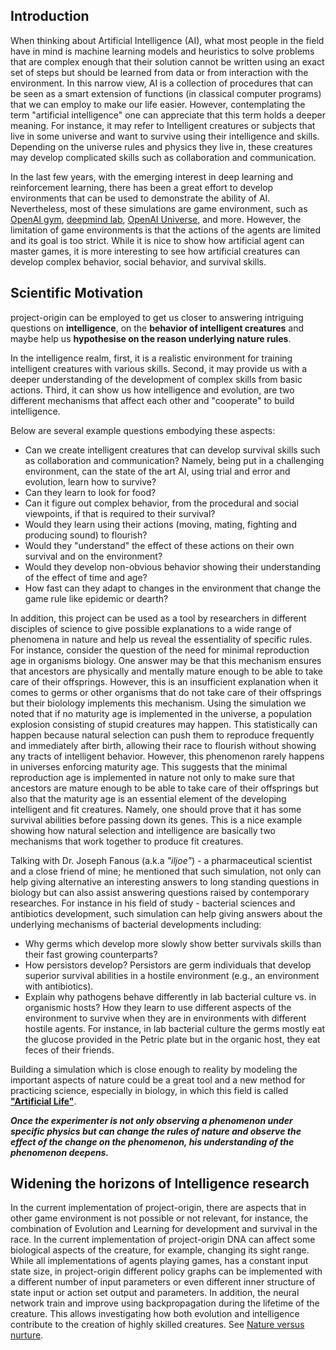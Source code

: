 ## Introduction

When thinking about Artificial Intelligence (AI), what most people in the field have in mind is machine learning models and 
heuristics to solve problems that are complex enough that their solution cannot be written using an exact set of steps but 
should be learned from data or from interaction with the environment.
In this narrow view, AI is a collection of procedures that can be seen as a smart extension of functions (in classical computer programs) that we can employ to make our life easier.
However, contemplating the term "artificial intelligence" one can appreciate that this term holds a deeper meaning. 
For instance, it may refer to Intelligent creatures or subjects that live in some universe and want to survive using their intelligence and skills.
Depending on the universe rules and physics they live in, these creatures may develop complicated skills such as collaboration and communication.

In the last few years, with the emerging interest in deep learning and reinforcement learning, there has been a great effort to develop environments that can be used to demonstrate the ability of AI.
Nevertheless, most of these simulations are game environment, such as [OpenAI gym](https://gym.openai.com/), [deepmind lab](https://github.com/deepmind/lab), [OpenAI Universe](https://blog.openai.com/universe/), and more.
However, the limitation of game environments is that the actions of the agents are limited and its goal is too strict.
While it is nice to show how artificial agent can master games, it is more interesting to see  how artificial creatures can develop
complex behavior, social behavior, and survival skills.

## Scientific Motivation
project-origin can be employed to get us closer to answering intriguing questions on **intelligence**, on the **behavior of intelligent creatures** and maybe help us **hypothesise on the reason underlying nature rules**.

In the intelligence realm, first, it is a realistic environment for training intelligent creatures with various skills.
Second, it may provide us with a deeper understanding of the development of complex skills from basic actions.
Third, it can show us how intelligence and evolution, are two different mechanisms that affect each other and "cooperate" to build intelligence.

Below are several example questions embodying these aspects:
 - Can we create intelligent creatures that can develop survival skills such as collaboration and communication?
Namely, being put in a challenging environment, can the state of the art AI, using trial and error and evolution, 
learn how to survive?
- Can they learn to look for food?
- Can it figure out complex behavior, from the procedural and social viewpoints, if that is required to their survival?  
- Would they learn using their actions (moving, mating, fighting and producing sound) to flourish?
- Would they "understand" the effect of these actions on their own survival and on the environment? 
- Would they develop non-obvious behavior showing their understanding of the effect of time and age?
- How fast can they adapt to changes in the environment that change the game rule like epidemic or dearth?  

In addition, this project can be used as a tool by researchers in different disciples of science to give possible explanations to a wide range of phenomena in nature and help us reveal the essentiality of specific rules.
For instance, consider the question of the need for minimal reproduction age in organisms biology.
One answer may be that this mechanism ensures that ancestors are physically and mentally mature enough to be able to take care of their offsprings. 
However, this is an insufficient explanation when it comes to germs or other organisms that do not take care of their offsprings but their biolology implements this mechanism.
Using the simulation we noted that if no maturity age is implemented in the universe, a population explosion consisting of stupid creatures may happen.
This statistically can happen because natural selection can push them to reproduce frequently and immediately after birth, allowing their race to flourish without showing any tracts of intelligent behavior.
However, this phenomenon rarely happens in universes enforcing maturity age.
This suggests that the minimal reproduction age is implemented in nature not only to make sure that ancestors are mature enough to be able to take care of their offsprings but also that the maturity age is an essential element of the developing intelligent and fit creatures. Namely, one should prove that it has some survival abilities before passing down its genes.
This is a nice example showing how natural selection and intelligence are basically two mechanisms that work together to produce fit creatures.

Talking with Dr. Joseph Fanous (a.k.a *"iljoe"*) - a pharmaceutical scientist and a close friend of mine; he mentioned that such simulation, not only can help giving alternative an interesting answers to long standing questions in biology but can also assist answering questions raised by contemporary researches. 
For instance in his field of study - bacterial sciences and antibiotics development, such simulation can help giving answers about the underlying mechanisms of bacterial developments including:
- Why germs which develop more slowly show better survivals skills than their fast growing counterparts?
- How persistors develop? Persistors are germ individuals that develop superior survival abilities in a hostile environment (e.g., an environment with antibiotics).
- Explain why pathogens behave differently in lab bacterial culture vs. in organismic hosts? How they learn to use different aspects of the environment to survive when they are in environments with different hostile agents. For instance, in lab bacterial culture the germs mostly eat the glucose provided in the Petric plate but in the organic host, they eat feces of their friends.

Building a simulation which is close enough to reality by modeling the important aspects of nature could be a great tool and a new method for practicing science, especially in biology, in which this field is called [**"Artificial Life"**](https://en.wikipedia.org/wiki/Artificial_life).

***Once the experimenter is not only observing a phenomenon under specific physics but can change the rules of nature and observe the effect of the change on the phenomenon, his understanding of the phenomenon deepens.***


## Widening the horizons of Intelligence research
In the current implementation of project-origin, there are aspects that in other game environment is not possible or not relevant, for instance, the combination of Evolution and Learning for development and survival in the race.
In the current implementation of project-origin DNA can affect some biological aspects of the creature, for example, changing its sight range.
While all implementations of agents playing games, has a constant input state size, in project-origin different policy graphs can be implemented with a different number of input parameters or even different inner structure of state input or action set output and parameters.
In addition, the neural network train and improve using backpropagation during the lifetime of the creature.
This allows investigating how both evolution and intelligence contribute to the creation of highly skilled creatures.
See [Nature versus nurture](https://en.wikipedia.org/wiki/Nature_versus_nurture).
